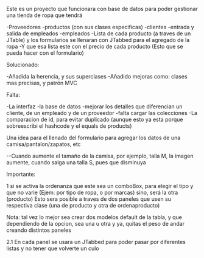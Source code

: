 
Este es un proyecto que funcionara con base de datos para poder gestionar una tienda de ropa que tendrá

-Proveedores
-productos (con sus clases especificas)
-clientes
-entrada y salida de empleados
-empleados
-Lista de cada producto (a traves de un JTable) y los formularios se llenaran con JTabbed para el agregado de la ropa
-Y que esa lista este con el precio de cada producto (Esto que se pueda hacer
con el formulario)


Solucionado:

-Añadida la herencia, y sus superclases
-Añadido mejoras como: clases mas precisas, y patrón MVC

Falta:

-La interfaz
-la base de datos
-mejorar los detalles que diferencian un cliente, de un empleado y de un proveedor
-falta cargar las colecciones
-La comparacion de id, para evitar duplicado (aunque esto ya esta porque sobreescribi el hashcode y el equals de products)

Una idea para el llenado del formulario para agregar los datos de una camisa/pantalon/zapatos, etc

--Cuando aumente el tamaño de la camisa, por ejemplo, talla M, la imagen aumente, cuando salga una talla S, pues que disminuya

Importante:

1
 si se activa la ordenanza que este sea un comboBox, para elegir el tipo y que no varie (Ejem: por tipo de ropa, o por marcas)
 sino, será la otra (producto)
 Esto sera posible a traves de dos paneles que usen su respectiva clase (una de producto y otra de ordenaproducto)

Nota: tal vez lo mejor sea crear dos modelos default de la tabla, y que dependiendo de la opcion, sea una u otra y ya, quitas
el peso de andar creando distintos paneles
     
2.1
En cada panel se usara un JTabbed para poder pasar por diferentes listas y no tener que volverte un culo
